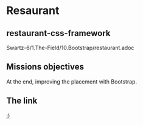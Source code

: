 # Resaurant
## restaurant-css-framework
Swartz-6/1.The-Field/10.Bootstrap/restaurant.adoc

## Missions objectives
At the end, improving the placement with Bootstrap.

## The link
<a href="https://francoisvanh.github.io/restaurant-css-framework/" target="_blank"> :) </a>
